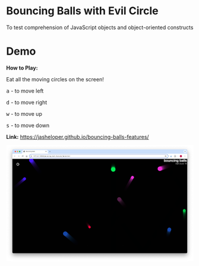 # Bouncing Balls with Evil Circle
To test comprehension of JavaScript objects and object-oriented constructs

# Demo

**How to Play:**

Eat all the moving circles on the screen!

<kbd>a</kbd> - to move left 

<kbd>d</kbd> - to move right

<kbd>w</kbd> - to move up  

<kbd>s</kbd> - to move down

**Link:** https://jasheloper.github.io/bouncing-balls-features/

![Evil Circle Game](https://github.com/jasheloper/bouncing-balls-features/blob/main/evil-circle-game.png?raw=true)
